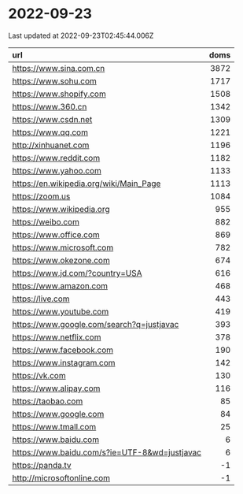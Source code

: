 # 2022-09-23

<!-- BEGIN -->
Last updated at 2022-09-23T02:45:44.006Z

url | doms
:- | -:
https://www.sina.com.cn | 3872
https://www.sohu.com | 1717
https://www.shopify.com | 1508
https://www.360.cn | 1342
https://www.csdn.net | 1309
https://www.qq.com | 1221
http://xinhuanet.com | 1196
https://www.reddit.com | 1182
https://www.yahoo.com | 1133
https://en.wikipedia.org/wiki/Main_Page | 1113
https://zoom.us | 1084
https://www.wikipedia.org | 955
https://weibo.com | 882
https://www.office.com | 869
https://www.microsoft.com | 782
https://www.okezone.com | 674
https://www.jd.com/?country=USA | 616
https://www.amazon.com | 468
https://live.com | 443
https://www.youtube.com | 419
https://www.google.com/search?q=justjavac | 393
https://www.netflix.com | 378
https://www.facebook.com | 190
https://www.instagram.com | 142
https://vk.com | 130
https://www.alipay.com | 116
https://taobao.com | 85
https://www.google.com | 84
https://www.tmall.com | 25
https://www.baidu.com | 6
https://www.baidu.com/s?ie=UTF-8&wd=justjavac | 6
https://panda.tv | -1
http://microsoftonline.com | -1
<!-- END -->
